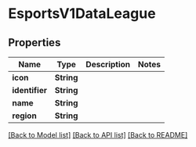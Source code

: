 # EsportsV1DataLeague

## Properties

Name | Type | Description | Notes
------------ | ------------- | ------------- | -------------
**icon** | **String** |  | 
**identifier** | **String** |  | 
**name** | **String** |  | 
**region** | **String** |  | 

[[Back to Model list]](../README.md#documentation-for-models) [[Back to API list]](../README.md#documentation-for-api-endpoints) [[Back to README]](../README.md)


